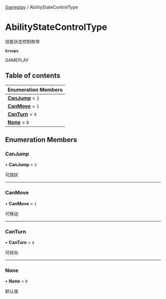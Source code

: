 [Gameplay](../groups/Gameplay.Gameplay.md) / AbilityStateControlType

# AbilityStateControlType <Badge type="tip" text="Enumeration" /> <Score text="AbilityStateControlType" />

技能状态控制枚举

**`Groups`**

GAMEPLAY

## Table of contents

| Enumeration Members |
| :-----|
| **[CanJump](Gameplay.AbilityStateControlType.md#canjump)** = ``2`` <br> |
| **[CanMove](Gameplay.AbilityStateControlType.md#canmove)** = ``1`` <br> |
| **[CanTurn](Gameplay.AbilityStateControlType.md#canturn)** = ``4`` <br> |
| **[None](Gameplay.AbilityStateControlType.md#none)** = ``0`` <br> |

## Enumeration Members

### CanJump <Score text="CanJump" /> 

• **CanJump** = ``2``

可跳跃

___

### CanMove <Score text="CanMove" /> 

• **CanMove** = ``1``

可移动

___

### CanTurn <Score text="CanTurn" /> 

• **CanTurn** = ``4``

可转向

___

### None <Score text="None" /> 

• **None** = ``0``

默认值
